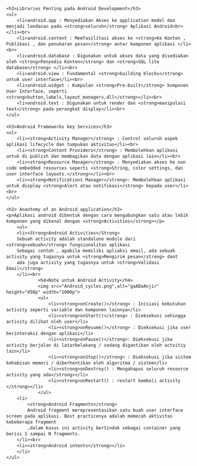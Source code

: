 <!DOCTYPE html>
<html>
<head>
    <title>Jujur Saja Ku Tak Mampu </title>
</head>
<body>

    <h3>Libraries Penting pada Android Development</h3>
    <ul>
        <li>android.app : Menyediakan Akses ke application model dan menjadi landasan pada <strong>seluruh</strong> Aplikasi Android<br></li><br>
        <li>android.content : Memfasilitasi akses ke <strong>Ke Konten , Publikasi , dan penukaran pesan</strong> antar komponen aplikasi </li><br>
        <li>android.database : Digunakan untuk akses data yang disediakan oleh <strong>Penyedia Konten</strong> dan <strong>SQL lite database</strong> </li><br>
        <li>android.view : Fundamental <strong>building blocks</strong> untuk user interface</li><br>
        <li>android.widget : Kumpulan <strong>Pre-built</strong> komponen User Interface, seperti <strong>button,labels,layout_managers,dll</strong></li><br>
        <li>android.text : Digunakan untuk render dan <strong>manipulasi text</strong> pada perangkat display</li><br>
    </ul>

    <h3>Android Frameworks key Services</h3>
    <ul>
        <li><strong>Activity Manager</strong> : Control seluruh aspek aplikasi lifecycle dan tumpukan aktivitas</li><br>
        <li><strong>Content Providers</strong> : Membolehkan aplikasi untuk di publish dan membagikan data dengan aplikasi lain</li><br>
        <li><strong>Resource Manager</strong> : Menyediakan akses ke non code embedded resources seperti <strong>String, color settings, dan user interface layouts.</strong></li><br>
        <li><strong>Notifications Manager</strong>: Membolehkan aplikasi untuk display <strong>Alert atau notifikasi</strong> kepada user</li><br>
    </ul>

    <h2> Anantomy of an Android application</h2>
    <p>Aplikasi android dibentuk dengan cara mengabungkan satu atau lebih komponen yang dikenal dengan <strong>Activities</strong></p>
        <ul>
        <li><Strong>Android Activities</Strong> 
        Sebuah activity adalah standalone module dari <strong>sebuah</strong> fungsionalitas aplikasi
        Sebagai contoh , apabila memiliki apliaksi email, ada sebuah activity yang tugasnya untuk <strong>Mengirim pesan</strong> dant
        ada juga activity yang tugasnya untuk <strong>Validasi Email</strong>
        </li><br>
                <h4>Note untuk Android Activity</h4>
                <img src="Android_cycles.png",alt="gaADaAnjir" height="450p" width="1000p">
                <ul>
                    <li><strong>onCreate()</strong> : Inisiasi kebutuhan activity seperti variable dan komponen lainnya</li>
                    <li><strong>onStart()</strong> : Dieksekusi sehingga activity dilihat oleh user</li>
                    <li><strong>onResume()</strong> : Dieksekusi jika user berinteraksi dengan aplikasi</li>
                    <li><strong>onPause()</strong>: Dieksekusi jika activity berjalan di latarbelakang / sedang digantikan oleh actvitiy lain</li>
                    <li><strong>onStop()</strong> : Dieksekusi jika sistem kehabisan memori / diberhentikan oleh algoritma / sistem</li>
                    <li><strong>onDestroy() : Mengahapus seluruh resource activity yang ada</strong></li>
                    <li><strong>onRestart() : restart kembali activity </strong></li>
                </ul>
        <li>
            <strong>Android Fragments</strong> 
            Android fragment merepresentasikan satu buah user interface screen pada aplikasi. Best practicenya adalah memecah aktivitas kebeberapa fragment
            ,dalam kasus ini activity bertindak sebagai container yang berisi 1 sampai N fragments.
        </li><br>
        <li><strong>Android intents</strong></li>
        </li>
    </ul>
</body>
</html>